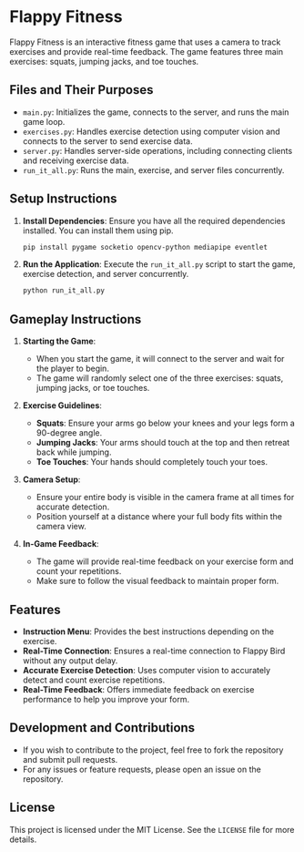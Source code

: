 # Flappy Fitness

Flappy Fitness is an interactive fitness game that uses a camera to track exercises and provide real-time feedback. The game features three main exercises: squats, jumping jacks, and toe touches.

## Files and Their Purposes

- `main.py`: Initializes the game, connects to the server, and runs the main game loop.
- `exercises.py`: Handles exercise detection using computer vision and connects to the server to send exercise data.
- `server.py`: Handles server-side operations, including connecting clients and receiving exercise data.
- `run_it_all.py`: Runs the main, exercise, and server files concurrently.

## Setup Instructions

1. **Install Dependencies**: Ensure you have all the required dependencies installed. You can install them using pip.
    ```bash
    pip install pygame socketio opencv-python mediapipe eventlet
    ```

2. **Run the Application**: Execute the `run_it_all.py` script to start the game, exercise detection, and server concurrently.
    ```bash
    python run_it_all.py
    ```

## Gameplay Instructions

1. **Starting the Game**:
    - When you start the game, it will connect to the server and wait for the player to begin.
    - The game will randomly select one of the three exercises: squats, jumping jacks, or toe touches.

2. **Exercise Guidelines**:
    - **Squats**: Ensure your arms go below your knees and your legs form a 90-degree angle.
    - **Jumping Jacks**: Your arms should touch at the top and then retreat back while jumping.
    - **Toe Touches**: Your hands should completely touch your toes.

3. **Camera Setup**:
    - Ensure your entire body is visible in the camera frame at all times for accurate detection.
    - Position yourself at a distance where your full body fits within the camera view.

4. **In-Game Feedback**:
    - The game will provide real-time feedback on your exercise form and count your repetitions.
    - Make sure to follow the visual feedback to maintain proper form.

## Features

- **Instruction Menu**: Provides the best instructions depending on the exercise.
- **Real-Time Connection**: Ensures a real-time connection to Flappy Bird without any output delay.
- **Accurate Exercise Detection**: Uses computer vision to accurately detect and count exercise repetitions.
- **Real-Time Feedback**: Offers immediate feedback on exercise performance to help you improve your form.

## Development and Contributions

- If you wish to contribute to the project, feel free to fork the repository and submit pull requests.
- For any issues or feature requests, please open an issue on the repository.

## License

This project is licensed under the MIT License. See the `LICENSE` file for more details.
